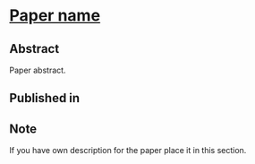 # [Paper name](https://arxiv.org/)

## Abstract
Paper abstract.

## Published in

## Note
If you have own description for the paper place it in this section.